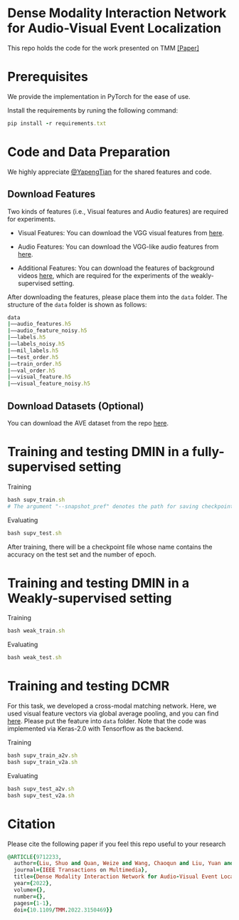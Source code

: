 # Dense Modality Interaction Network for Audio-Visual Event Localization

This repo holds the code for the work presented on TMM [[Paper]](https://ieeexplore.ieee.org/document/9712233) 

# Prerequisites

We provide the implementation in PyTorch for the ease of use.

Install the requirements by runing the following command:

```ruby
pip install -r requirements.txt
```

# Code and Data Preparation

We highly appreciate [@YapengTian](https://github.com/YapengTian/AVE-ECCV18) for the shared features and code.

## Download Features ##

Two kinds of features (i.e., Visual features and Audio features) are required for experiments.

- Visual Features: You can download the VGG visual features from [here](https://drive.google.com/file/d/1hQwbhutA3fQturduRnHMyfRqdrRHgmC9/view).
* Audio Features: You can download the VGG-like audio features from [here](https://drive.google.com/file/d/1F6p4BAOY-i0fDXUOhG7xHuw_fnO5exBS/view).
+ Additional Features: You can download the features of background videos [here](https://drive.google.com/file/d/1I3OtOHJ8G1-v5G2dHIGCfevHQPn-QyLh/view), which are required for the experiments of the weakly-supervised setting.

After downloading the features, please place them into the ```data``` folder. The structure of the ```data```  folder is shown as follows:

```ruby
data
|——audio_features.h5
|——audio_feature_noisy.h5
|——labels.h5
|——labels_noisy.h5
|——mil_labels.h5
|——test_order.h5
|——train_order.h5
|——val_order.h5
|——visual_feature.h5
|——visual_feature_noisy.h5
```
## Download Datasets (Optional) ##

You can download the AVE dataset from the repo [here](https://drive.google.com/file/d/1FjKwe79e0u96vdjIVwfRQ1V6SoDHe7kK/view).

# Training and testing DMIN in a fully-supervised setting 

Training

```ruby
bash supv_train.sh
# The argument "--snapshot_pref" denotes the path for saving checkpoints and code.
```

Evaluating

```ruby
bash supv_test.sh
```

After training, there will be a checkpoint file whose name contains the accuracy on the test set and the number of epoch.

# Training and testing DMIN in a Weakly-supervised setting

Training

```ruby
bash weak_train.sh
```

Evaluating

```ruby
bash weak_test.sh
```

# Training and testing DCMR
For this task, we developed a cross-modal matching network. Here, we used visual feature vectors via global average pooling, and you can find [here](https://drive.google.com/file/d/1l-c8Kpr5SZ37h-NpL7o9u8YXBNVlX_Si/view). Please put the feature into ```data``` folder. Note that the code was implemented via Keras-2.0 with Tensorflow as the backend.

Training

```ruby
bash supv_train_a2v.sh
bash supv_train_v2a.sh
```

Evaluating

```ruby
bash supv_test_a2v.sh
bash supv_test_v2a.sh
```



# Citation

Please cite the following paper if you feel this repo useful to your research

```ruby
@ARTICLE{9712233,
  author={Liu, Shuo and Quan, Weize and Wang, Chaoqun and Liu, Yuan and Liu, Bin and Yan, Dong-Ming},
  journal={IEEE Transactions on Multimedia}, 
  title={Dense Modality Interaction Network for Audio-Visual Event Localization}, 
  year={2022},
  volume={},
  number={},
  pages={1-1},
  doi={10.1109/TMM.2022.3150469}}

```
